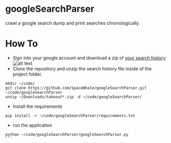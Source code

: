 # googleSearchParser
crawl a google search dump and print searches chronologically.

# How To
* Sign into your google account and download a zip of [your search history](https://takeout.google.com/settings/takeout/downloads)
![alt text](https://github.com/SpaceWhale/googleSearchParser/images/001.png "search takeout")
* Clone the repository and unzip the search history file inside of the project folder.
```
mkdir ~/code/
git clone https://github.com/SpaceWhale/googleSearchParser.git ~/code/googleSearchParser
unzip ~/Downloads/takeout*.zip -d ~/code/googleSearchParser/
```

* Install the requirements
```
pip install -r ~/code/googleSearchParser/requirements.txt
```

* run the application
````
python ~/code/googleSearchParser/googleSearchParser.py
```
